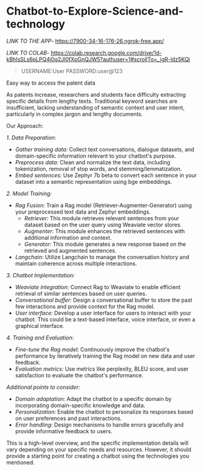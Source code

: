 # Chatbot-to-Explore-Science-and-technology
*LINK TO THE APP*- https://7900-34-16-176-26.ngrok-free.app/


*LINK TO COLAB*- https://colab.research.google.com/drive/1d-kBhIsSLs6pLPQ4j0q2Jl0fXpGnQJW5?authuser=1#scrollTo=_jgR-ldz5KQi
> USERNAME:User
> PASSWORD:user@123

Easy way to access the patent data 

As patents increase, researchers and students face difficulty extracting specific details from lengthy texts. Traditional keyword searches are insufficient, lacking understanding of semantic context and user intent, particularly in complex jargon and lengthy documents.


Our Approach:

*1. Data Preparation:*

* *Gather training data:* Collect text conversations, dialogue datasets, and domain-specific information relevant to your chatbot's purpose.
* *Preprocess data:* Clean and normalize the text data, including tokenization, removal of stop words, and stemming/lemmatization.
* *Embed sentences:* Use Zephyr 7b beta to convert each sentence in your dataset into a semantic representation using bge embeddings.

*2. Model Training:*

* *Rag Fusion:* Train a Rag model (Retriever-Augmenter-Generator) using your preprocessed text data and Zephyr embeddings.
    * *Retriever:* This module retrieves relevant sentences from your dataset based on the user query using Weaviate vector stores.
    * *Augmenter:* This module enhances the retrieved sentences with additional information and context.
    * *Generator:* This module generates a new response based on the retrieved and augmented sentences.
* *Langchain:* Utilize Langchain to manage the conversation history and maintain coherence across multiple interactions.

*3. Chatbot Implementation:*

* *Weaviate integration:* Connect Rag to Weaviate to enable efficient retrieval of similar sentences based on user queries.
* *Conversational buffer:* Design a conversational buffer to store the past few interactions and provide context for the Rag model.
* *User interface:* Develop a user interface for users to interact with your chatbot. This could be a text-based interface, voice interface, or even a graphical interface.

*4. Training and Evaluation:*

* *Fine-tune the Rag model:* Continuously improve the chatbot's performance by iteratively training the Rag model on new data and user feedback.
* *Evaluation metrics:* Use metrics like perplexity, BLEU score, and user satisfaction to evaluate the chatbot's performance.

*Additional points to consider:*

* *Domain adaptation:* Adapt the chatbot to a specific domain by incorporating domain-specific knowledge and data.
* *Personalization:* Enable the chatbot to personalize its responses based on user preferences and past interactions.
* *Error handling:* Design mechanisms to handle errors gracefully and provide informative feedback to users.

This is a high-level overview, and the specific implementation details will vary depending on your specific needs and resources. However, it should provide a starting point for creating a chatbot using the technologies you mentioned.

